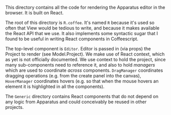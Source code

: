 This directory contains all the code for rendering the Apparatus editor in the browser. It is built on React.

The root of this directory is `R.coffee`. It's named `R` because it's used so often that View would be tedious to write, and because it makes available the React API that we use. It also implements some syntactic sugar that I found to be useful in writing React components in Coffeescript.

The top-level component is `Editor`. Editor is passed in (via props) the Project to render (see Model.Project). We make use of React context, which as yet is not officially documented. We use context to hold the project, since many sub-components need to reference it, and also to hold *managers* which are used to coordinate *across* components. `DragManager` coordinates dragging operations (e.g. from the create panel into the canvas), `HoverManager` coordinates hovers (e.g. so that when the mouse hovers an element it is highlighted in all the components).

The `Generic` directory contains React components that do not depend on any logic from Apparatus and could conceivably be reused in other projects.
